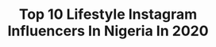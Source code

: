 ---
title: Top 10 Lifestyle Instagram Influencers In Nigeria In 2020
description: >-
  Find top lifestyle Instagram influencers in Nigeria in 2020. Most popular hashtags: #quarantine #mensfashions #teamnaturalmercy #explore.
platform: Instagram
profiles:
  - username: "o.k.o.r.t.i.e"
    fullname: >-
      Nancy Ayuk 💸
    location: "Nigeria"
    followers: 30920
    engagement: 1526
    commentsToLikes: 0.060645
    id: ck8t65a73c9j20j78getqwygm
    verified: false
    hashtags: "#stayhome, #dontrushchallenge"
  - username: "emnzeribe"
    fullname: >-
      Okegbue Nzeribe Emmanuel
    location: "Nigeria"
    followers: 3432
    engagement: 2634
    commentsToLikes: 0.092010
    id: ck6tvgo4gm4mk0j71wrlw6c7f
    verified: false
    hashtags: "#staypostive, #stayproductive, #covid19, #covid19nigeria"
  - username: "ogd_nsg"
    fullname: >-
      BILLIONAIRE OGD💰
    location: "Nigeria"
    followers: 55776
    engagement: 740
    commentsToLikes: 0.017114
    id: ck6u81oq7owzm0j713r32ctvq
    verified: true
    hashtags: ""
  - username: "tamara.aig"
    fullname: >-
      Tamara |The Beauty Guru🇳🇬
    location: "Nigeria"
    followers: 10144
    engagement: 1133
    commentsToLikes: 0.075664
    id: ck5hdea8mmyju0i11dmzcoeux
    verified: false
    hashtags: "#quarantine2020, #4bhairstyles, #naijanaturals, #scarfstyles"
  - username: "lateefwahbson"
    fullname: >-
      Wahab Lateef
    location: "Nigeria"
    followers: 8367
    engagement: 592
    commentsToLikes: 0.155410
    id: ck0tze8pyq0zm0i19kaytuda3
    verified: false
    hashtags: "#soccerforlife, #footballz, #gloin60seconds, #goldmytv"
  - username: "francestheodore"
    fullname: >-
      Frances Theodore
    location: "Nigeria"
    followers: 43505
    engagement: 836
    commentsToLikes: 0.030216
    id: ck6tjowkm350q0j71vi2pwmz8
    verified: false
    hashtags: "#gemini, #theydontwork, #braids, #findyourbeautiful"
  - username: "nnamdiiobi"
    fullname: >-
      Nnamdi Obi 🇳🇬
    location: "Nigeria"
    followers: 16781
    engagement: 340
    commentsToLikes: 0.059663
    id: ck6u5seaobgc50j71svwplrnx
    verified: false
    hashtags: "#explore, #explorepage, #valentine2020, #bts"
  - username: "jbums"
    fullname: >-
      Mrs Black
    location: "Nigeria"
    followers: 39944
    engagement: 248
    commentsToLikes: 0.041957
    id: ck6tu8eqoew750j71srno3x1a
    verified: false
    hashtags: "#warriorprincess, #feastingathistable, #whoistheadulthere, #belongingtothekingoftheearth"
  - username: "lolaomonaija"
    fullname: >-
      Lola.
    location: "Nigeria"
    followers: 37235
    engagement: 329
    commentsToLikes: 0.028599
    id: ck0tt6co91cra0i19srzmg3ki
    verified: false
    hashtags: "#essencestyle, #wocoutfit, #afro, #outfitlook"
  - username: "lovethkaykay"
    fullname: >-
      Ekwosiobi Loveth
    location: "Nigeria"
    followers: 6696
    engagement: 1012
    commentsToLikes: 0.091953
    id: ckap61lrre2od0i78c5t9su0q
    verified: false
    hashtags: "#takemebacktodettydecember, #lockdowninlagos, #ifb, #quarantinediaries"
---